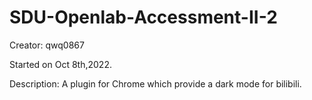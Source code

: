 # SDU-Openlab-Accessment-II-2
Creator: qwq0867

Started on Oct 8th,2022.

Description: A plugin for Chrome which provide a dark mode for bilibili.
